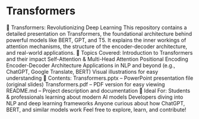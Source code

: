 # Transformers
🔁 Transformers: Revolutionizing Deep Learning
This repository contains a detailed presentation on Transformers, the foundational architecture behind powerful models like BERT, GPT, and T5. It explains the inner workings of attention mechanisms, the structure of the encoder-decoder architecture, and real-world applications.
📌 Topics Covered:
Introduction to Transformers and their impact
Self-Attention & Multi-Head Attention
Positional Encoding
Encoder-Decoder Architecture
Applications in NLP and beyond (e.g., ChatGPT, Google Translate, BERT)
Visual illustrations for easy understanding
📂 Contents:
Transformers.pptx – PowerPoint presentation file (original slides)
Transformers.pdf – PDF version for easy viewing
README.md – Project description and documentation
🧠 Ideal For:
Students & professionals learning about modern AI models
Developers diving into NLP and deep learning frameworks
Anyone curious about how ChatGPT, BERT, and similar models work
Feel free to explore, learn, and contribute!

